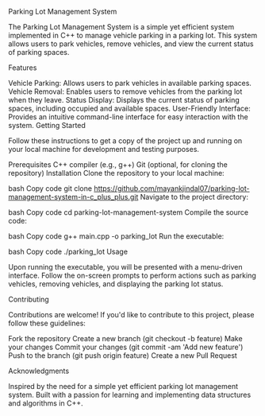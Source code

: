 Parking Lot Management System

The Parking Lot Management System is a simple yet efficient system implemented in C++ to manage vehicle parking in a parking lot. This system allows users to park vehicles, remove vehicles, and view the current status of parking spaces.

Features

Vehicle Parking: Allows users to park vehicles in available parking spaces.
Vehicle Removal: Enables users to remove vehicles from the parking lot when they leave.
Status Display: Displays the current status of parking spaces, including occupied and available spaces.
User-Friendly Interface: Provides an intuitive command-line interface for easy interaction with the system.
Getting Started

Follow these instructions to get a copy of the project up and running on your local machine for development and testing purposes.

Prerequisites
C++ compiler (e.g., g++)
Git (optional, for cloning the repository)
Installation
Clone the repository to your local machine:

bash
Copy code
git clone https://github.com/mayankjindal07/parking-lot-management-system-in-c_plus_plus.git
Navigate to the project directory:

bash
Copy code
cd parking-lot-management-system
Compile the source code:

bash
Copy code
g++ main.cpp -o parking_lot
Run the executable:

bash
Copy code
./parking_lot
Usage

Upon running the executable, you will be presented with a menu-driven interface. Follow the on-screen prompts to perform actions such as parking vehicles, removing vehicles, and displaying the parking lot status.

Contributing

Contributions are welcome! If you'd like to contribute to this project, please follow these guidelines:

Fork the repository
Create a new branch (git checkout -b feature)
Make your changes
Commit your changes (git commit -am 'Add new feature')
Push to the branch (git push origin feature)
Create a new Pull Request


Acknowledgments

Inspired by the need for a simple yet efficient parking lot management system.
Built with a passion for learning and implementing data structures and algorithms in C++.
